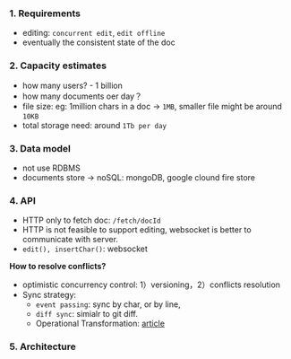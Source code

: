 ### 1. Requirements

- editing: `concurrent edit`, `edit offline`
- eventually the consistent state of the doc

### 2. Capacity estimates

- how many users? - 1 billion
- how many documents oer day？
- file size: eg: 1million chars in a doc -> `1MB`, smaller file might be around `10KB`
- total storage need: around `1Tb per day`

### 3. Data model

- not use RDBMS
- documents store -> noSQL: mongoDB, google clound fire store

### 4. API

- HTTP only to fetch doc: `/fetch/docId`
- HTTP is not feasible to support editing, websocket is better to communicate with server.
- `edit(), insertChar()`: websocket

**How to resolve conflicts?**

- optimistic concurrency control: 1）versioning，2）conflicts resolution
- Sync strategy:
  - `event passing`: sync by char, or by line,
  - `diff sync`: simialr to git diff.
  - Operational Transformation: [article](https://medium.com/coinmonks/operational-transformations-as-an-algorithm-for-automatic-conflict-resolution-3bf8920ea447)

### 5. Architecture
